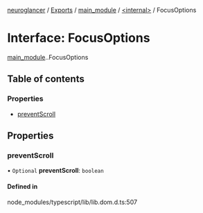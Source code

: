 [neuroglancer](../README.md) / [Exports](../modules.md) / [main\_module](../modules/main_module.md) / [<internal\>](../modules/main_module._internal_.md) / FocusOptions

# Interface: FocusOptions

[main_module](../modules/main_module.md).[<internal>](../modules/main_module._internal_.md).FocusOptions

## Table of contents

### Properties

- [preventScroll](main_module._internal_.FocusOptions.md#preventscroll)

## Properties

### preventScroll

• `Optional` **preventScroll**: `boolean`

#### Defined in

node_modules/typescript/lib/lib.dom.d.ts:507
